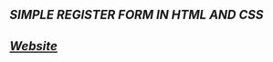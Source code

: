 ## *SIMPLE REGISTER FORM IN HTML AND CSS*
## [_Website_](https://goomy-wright.github.io/register-form)
